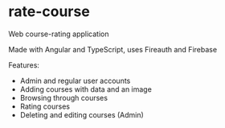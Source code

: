 # rate-course
Web course-rating application

Made with Angular and TypeScript, uses Fireauth and Firebase

Features:
- Admin and regular user accounts
- Adding courses with data and an image
- Browsing through courses
- Rating courses
- Deleting and editing courses (Admin)
